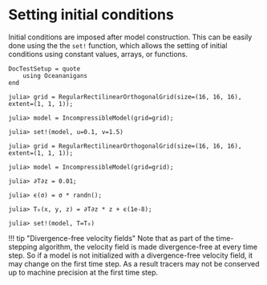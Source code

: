 # Setting initial conditions

Initial conditions are imposed after model construction. This can be easily done using the the `set!` function, which
allows the setting of initial conditions using constant values, arrays, or functions.

```@meta
DocTestSetup = quote
    using Oceananigans
end
```

```jldoctest
julia> grid = RegularRectilinearOrthogonalGrid(size=(16, 16, 16), extent=(1, 1, 1));

julia> model = IncompressibleModel(grid=grid);

julia> set!(model, u=0.1, v=1.5)
```

```jldoctest
julia> grid = RegularRectilinearOrthogonalGrid(size=(16, 16, 16), extent=(1, 1, 1));

julia> model = IncompressibleModel(grid=grid);

julia> ∂T∂z = 0.01;

julia> ϵ(σ) = σ * randn();

julia> T₀(x, y, z) = ∂T∂z * z + ϵ(1e-8);

julia> set!(model, T=T₀)
```

!!! tip "Divergence-free velocity fields"
    Note that as part of the time-stepping algorithm, the velocity field is made
    divergence-free at every time step. So if a model is not initialized with a
    divergence-free velocity field, it may change on the first time step. As a result
    tracers may not be conserved up to machine precision at the first time step.
